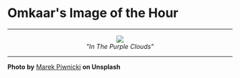 # Omkaar's Image of the Hour

---

<div align="center">

<a href="https://unsplash.com/photos/snowy-mountains-peak-through-the-beautiful-clouds-rw7Q5xMawlY">
  <img src="https://images.unsplash.com/photo-1752001198783-a50a87122934?crop=entropy&cs=tinysrgb&fit=max&fm=jpg&ixid=M3w3NjA2Nzh8MHwxfHJhbmRvbXx8fHx8fHx8fDE3NTMyOTAwMDB8&ixlib=rb-4.1.0&q=80&w=1080" style="max-width:100%; height:auto;">
</a>

<br>
<i>"In The Purple Clouds"</i>

</div>

---

**Photo by** [Marek Piwnicki](https://unsplash.com/@marekpiwnicki) **on Unsplash**

